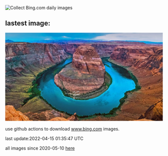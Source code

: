![Collect Bing.com daily images](https://github.com/counter2015/bing-daily-images/workflows/Collect%20Bing.com%20daily%20images/badge.svg)
## lastest image:
![](images/AZBend.jpg)

use github actions to download www.bing.com images.

last update:2022-04-15 01:35:47 UTC

all images since 2020-05-10 [here](https://github.com/counter2015/bing-daily-images/tree/master/images) 
